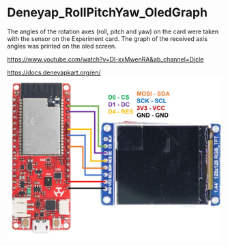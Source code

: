 # Deneyap_RollPitchYaw_OledGraph
The angles of the rotation axes (roll, pitch and yaw) on the card were taken with the sensor on the Experiment card. The graph of the received axis angles was printed on the oled screen.

https://www.youtube.com/watch?v=Dl-xxMwenRA&ab_channel=Dicle

https://docs.deneyapkart.org/en/
![Pinout](https://github.com/zeynepdicle/Deneyap_RollPitchYaw_OledGraph/blob/main/docs/pinout.jpg)
